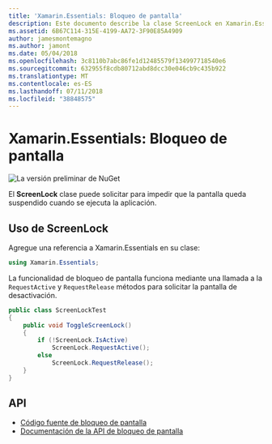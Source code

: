 ```yaml
---
title: 'Xamarin.Essentials: Bloqueo de pantalla'
description: Este documento describe la clase ScreenLock en Xamarin.Essentials, que puede solicitar para impedir que la pantalla queda suspendido cuando se ejecuta la aplicación.
ms.assetid: 6B67C114-315E-4199-AA72-3F90E85A4909
author: jamesmontemagno
ms.author: jamont
ms.date: 05/04/2018
ms.openlocfilehash: 3c8110b7abc86fe1d12485579f134997718540e6
ms.sourcegitcommit: 632955f8cdb80712abd8dcc30e046cb9c435b922
ms.translationtype: MT
ms.contentlocale: es-ES
ms.lasthandoff: 07/11/2018
ms.locfileid: "38848575"
---
```

# <a name="xamarinessentials-screen-lock"></a>Xamarin.Essentials: Bloqueo de pantalla

![La versión preliminar de NuGet](~/media/shared/pre-release.png)

El **ScreenLock** clase puede solicitar para impedir que la pantalla queda suspendido cuando se ejecuta la aplicación.

## <a name="using-screenlock"></a>Uso de ScreenLock

Agregue una referencia a Xamarin.Essentials en su clase:

```csharp
using Xamarin.Essentials;
```

La funcionalidad de bloqueo de pantalla funciona mediante una llamada a la `RequestActive` y `RequestRelease` métodos para solicitar la pantalla de desactivación.

```csharp
public class ScreenLockTest
{
    public void ToggleScreenLock()
    {
        if (!ScreenLock.IsActive)
            ScreenLock.RequestActive();
        else
            ScreenLock.RequestRelease();
    }
}
```

## <a name="api"></a>API

- [Código fuente de bloqueo de pantalla](https://github.com/xamarin/Essentials/tree/master/Xamarin.Essentials/ScreenLock)
- [Documentación de la API de bloqueo de pantalla](xref:Xamarin.Essentials.ScreenLock)
